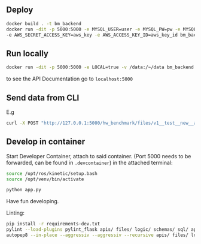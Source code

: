 ## Deploy
```bash
docker build . -t bm_backend
docker run -dit -p 5000:5000 -e MYSQL_USER=user -e MYSQL_PW=pw -e MYSQL_URL=url -e MYSQL_DB=db 
-e AWS_SECRET_ACCESS_KEY=aws_key -e AWS_ACCESS_KEY_ID=aws_key_id bm_backend
```

## Run locally
```bash
docker run -dit -p 5000:5000 -e LOCAL=true -v /data:/~/data bm_backend
```

to see the API Documentation go to `localhost:5000`

## Send data from CLI
E.g
```bash
curl -X POST "http://127.0.0.1:5000/hw_benchmark/files/v1__test__new__autobot14__1589916105" -F "meta={\"bot_type\":\"DB18p4\",\"battery_type\":\"Old Alu\",\"release\":\"master19\"}" -H  "accept: application/json" -H  "Content-Type: multipart/form-data" -F "sd_card_json=@sd_speed.json" -F "latencies_bag=@meas_01/master19_autobot14_01.bag"  -F "meta_json=@meta.json"
```


## Develop in container
Start Developer Container, attach to said container. (Port 5000 needs to be forwarded, can be found in `.devcontainer`)
in the attached terminal:
```bash
source /opt/ros/kinetic/setup.bash
source /opt/venv/bin/activate

python app.py
```
Have fun developing.

Linting:

```bash
pip install -r requirements-dev.txt
pylint --load-plugins pylint_flask apis/ files/ logic/ schemas/ sql/ app.py
autopep8 --in-place --aggressiv --aggressiv --recursive apis/ files/ logic/ schemas/ sql/ app.py
```

